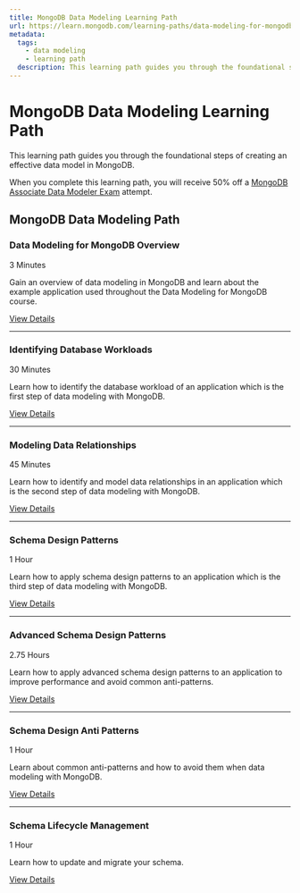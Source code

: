 ```yaml
---
title: MongoDB Data Modeling Learning Path
url: https://learn.mongodb.com/learning-paths/data-modeling-for-mongodb
metadata:
  tags:
    - data modeling
    - learning path
  description: This learning path guides you through the foundational steps of creating an effective data model in MongoDB.
---
```


# MongoDB Data Modeling Learning Path

This learning path guides you through the foundational steps of creating an effective data model in MongoDB.

When you complete this learning path, you will receive 50% off a [MongoDB Associate Data Modeler Exam](https://learn.mongodb.com/courses/mongodb-associate-data-modeler-exam) attempt.

## MongoDB Data Modeling Path

### Data Modeling for MongoDB Overview

3 Minutes

Gain an overview of data modeling in MongoDB and learn about the example application used throughout the Data Modeling for MongoDB course.

[View Details](https://learn.mongodb.com/courses/data-modeling-for-mongodb-overview)

---

### Identifying Database Workloads

30 Minutes

Learn how to identify the database workload of an application which is the first step of data modeling with MongoDB.

[View Details](https://learn.mongodb.com/courses/identifying-database-workloads)

---

### Modeling Data Relationships

45 Minutes

Learn how to identify and model data relationships in an application which is the second step of data modeling with MongoDB.

[View Details](https://learn.mongodb.com/courses/modeling-data-relationships)

---

### Schema Design Patterns

1 Hour

Learn how to apply schema design patterns to an application which is the third step of data modeling with MongoDB.

[View Details](https://learn.mongodb.com/courses/schema-design-patterns)

---

### Advanced Schema Design Patterns

2.75 Hours

Learn how to apply advanced schema design patterns to an application to improve performance and avoid common anti-patterns.

[View Details](https://learn.mongodb.com/courses/advanced-schema-design-patterns)

---

### Schema Design Anti Patterns

1 Hour

Learn about common anti-patterns and how to avoid them when data modeling with MongoDB.

[View Details](https://learn.mongodb.com/courses/schema-design-anti-patterns)

---

### Schema Lifecycle Management

1 Hour

Learn how to update and migrate your schema.

[View Details](https://learn.mongodb.com/courses/schema-lifecycle-management)
